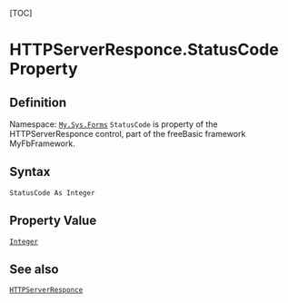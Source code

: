[TOC]
# HTTPServerResponce.StatusCode Property

## Definition
Namespace: [`My.Sys.Forms`](My.Sys.Forms.md)
`StatusCode` is property of the HTTPServerResponce control, part of the freeBasic framework MyFbFramework.
## Syntax
```freeBasic
StatusCode As Integer
```
## Property Value
[`Integer`]("https://www.freebasic.net/wiki/KeyPgInteger")
## See also
[`HTTPServerResponce`](HTTPServerResponce.md)
